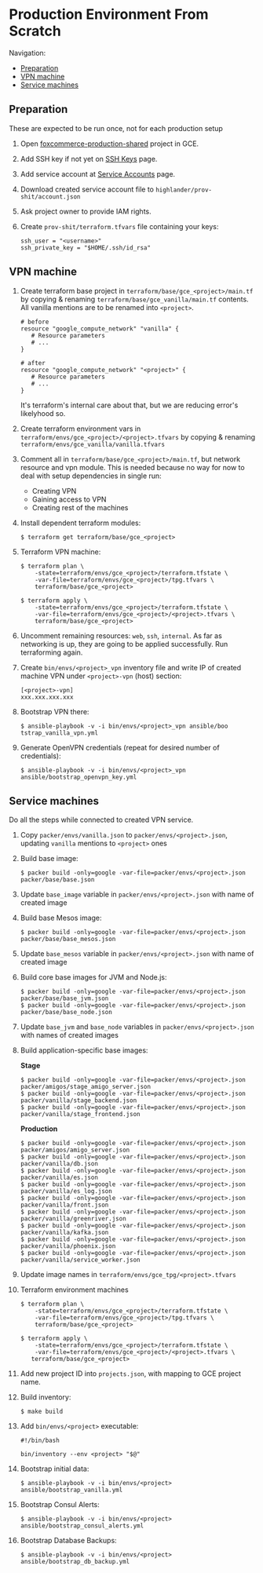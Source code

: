 # Production Environment From Scratch

Navigation:
* [Preparation](#preparation)
* [VPN machine](#vpn-machine)
* [Service machines](#service-machines)

## Preparation

These are expected to be run once, not for each production setup

1. Open [foxcommerce-production-shared](https://console.cloud.google.com/compute/instances?project=foxcomm-production-shared) project in GCE.
2. Add SSH key if not yet on [SSH Keys](https://console.cloud.google.com/compute/metadata/sshKeys) page.
3. Add service account at [Service Accounts](https://console.cloud.google.com/iam-admin/serviceaccounts/project) page.
4. Download created service account file to `highlander/prov-shit/account.json`
4. Ask project owner to provide IAM rights.
5. Create `prov-shit/terraform.tfvars` file containing your keys:

	```
	ssh_user = "<username>"
	ssh_private_key = "$HOME/.ssh/id_rsa"
	```

## VPN machine

1. Create terraform base project in `terraform/base/gce_<project>/main.tf` by copying & renaming `terraform/base/gce_vanilla/main.tf` contents. All vanilla mentions are to be renamed into `<project>`.
    
    ```
    # before
    resource "google_compute_network" "vanilla" {
       # Resource parameters
       # ...
    }
    
    # after
    resource "google_compute_network" "<project>" {
       # Resource parameters
       # ...
    }
    ```
    
    It's terraform's internal care about that, but we are reducing error's likelyhood so.

2. Create terraform environment vars in `terraform/envs/gce_<project>/<project>.tfvars` by copying & renaming `terraform/envs/gce_vanilla/vanilla.tfvars`

3. Comment all in `terraform/base/gce_<project>/main.tf`, but network resource and vpn module. This is needed because no way for now to deal with setup dependencies in single run:

    * Creating VPN
    * Gaining access to VPN
    * Creating rest of the machines

4. Install dependent terraform modules:
    
    ```
    $ terraform get terraform/base/gce_<project>
    ```

5. Terraform VPN machine:
    
    ```
    $ terraform plan \
        -state=terraform/envs/gce_<project>/terraform.tfstate \
        -var-file=terraform/envs/gce_<project>/tpg.tfvars \
        terraform/base/gce_<project>

    $ terraform apply \
        -state=terraform/envs/gce_<project>/terraform.tfstate \
        -var-file=terraform/envs/gce_<project>/<project>.tfvars \
        terraform/base/gce_<project>
   ```

6. Uncomment remaining resources: `web`, `ssh`, `internal`. As far as networking is up, they are going to be applied successfully. Run terraforming again.

7. Create `bin/envs/<project>_vpn` inventory file and write IP of created machine VPN under `<project>-vpn` (host) section:
    
    ```
    [<project>-vpn]
    xxx.xxx.xxx.xxx
    ```

8. Bootstrap VPN there:
    
    ```
    $ ansible-playbook -v -i bin/envs/<project>_vpn ansible/boo tstrap_vanilla_vpn.yml
    ```

9. Generate OpenVPN credentials (repeat for desired number of credentials):
    
    ```
    $ ansible-playbook -v -i bin/envs/<project>_vpn ansible/bootstrap_openvpn_key.yml
    ```

## Service machines

Do all the steps while connected to created VPN service.

1. Copy `packer/envs/vanilla.json` to `packer/envs/<project>.json`, updating `vanilla` mentions to `<project>` ones

2. Build base image:
    
    ```
    $ packer build -only=google -var-file=packer/envs/<project>.json packer/base/base.json
    ```

3. Update `base_image` variable in `packer/envs/<project>.json` with name of created image

4. Build base Mesos image:
    
    ```
    $ packer build -only=google -var-file=packer/envs/<project>.json packer/base/base_mesos.json
    ```

5. Update `base_mesos` variable in `packer/envs/<project>.json` with name of created image

6. Build core base images for JVM and Node.js:
    
    ```
    $ packer build -only=google -var-file=packer/envs/<project>.json packer/base/base_jvm.json
    $ packer build -only=google -var-file=packer/envs/<project>.json packer/base/base_node.json
    ```

7. Update `base_jvm` and `base_node` variables in `packer/envs/<project>.json` with names of created images

8. Build application-specific base images:

    **Stage**
    ```
    $ packer build -only=google -var-file=packer/envs/<project>.json packer/amigos/stage_amigo_server.json
    $ packer build -only=google -var-file=packer/envs/<project>.json packer/vanilla/stage_backend.json
    $ packer build -only=google -var-file=packer/envs/<project>.json packer/vanilla/stage_frontend.json
    ```

    **Production**
    ```
    $ packer build -only=google -var-file=packer/envs/<project>.json packer/amigos/amigo_server.json
    $ packer build -only=google -var-file=packer/envs/<project>.json packer/vanilla/db.json
    $ packer build -only=google -var-file=packer/envs/<project>.json packer/vanilla/es.json
    $ packer build -only=google -var-file=packer/envs/<project>.json packer/vanilla/es_log.json
    $ packer build -only=google -var-file=packer/envs/<project>.json packer/vanilla/front.json
    $ packer build -only=google -var-file=packer/envs/<project>.json packer/vanilla/greenriver.json
    $ packer build -only=google -var-file=packer/envs/<project>.json packer/vanilla/kafka.json
    $ packer build -only=google -var-file=packer/envs/<project>.json packer/vanilla/phoenix.json
    $ packer build -only=google -var-file=packer/envs/<project>.json packer/vanilla/service_worker.json
    ```

9. Update image names in `terraform/envs/gce_tpg/<project>.tfvars`

10. Terraform environment machines
    
    ```
    $ terraform plan \
        -state=terraform/envs/gce_<project>/terraform.tfstate \
        -var-file=terraform/envs/gce_<project>/tpg.tfvars \
        terraform/base/gce_<project>
        
    $ terraform apply \
        -state=terraform/envs/gce_<project>/terraform.tfstate \
        -var-file=terraform/envs/gce_<project>/<project>.tfvars \
       terraform/base/gce_<project>
    ```

11. Add new project ID into `projects.json`, with mapping to GCE project name.

12. Build inventory:
    
    ```
    $ make build
    ```

13. Add `bin/envs/<project>` executable:
    
    ```
    #!/bin/bash
    
    bin/inventory --env <project> "$@"
    ```

14. Bootstrap initial data:
    
    ```
    $ ansible-playbook -v -i bin/envs/<project> ansible/bootstrap_vanilla.yml
    ```

15. Bootstrap Consul Alerts:

    ```
    $ ansible-playbook -v -i bin/envs/<project> ansible/bootstrap_consul_alerts.yml
    ```

16. Bootstrap Database Backups:

    ```
    $ ansible-playbook -v -i bin/envs/<project> ansible/bootstrap_db_backup.yml
    ```
